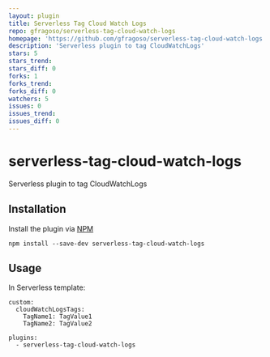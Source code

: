 ```yaml
---
layout: plugin
title: Serverless Tag Cloud Watch Logs
repo: gfragoso/serverless-tag-cloud-watch-logs
homepage: 'https://github.com/gfragoso/serverless-tag-cloud-watch-logs'
description: 'Serverless plugin to tag CloudWatchLogs'
stars: 5
stars_trend: 
stars_diff: 0
forks: 1
forks_trend: 
forks_diff: 0
watchers: 5
issues: 0
issues_trend: 
issues_diff: 0
---
```



# serverless-tag-cloud-watch-logs
Serverless plugin to tag CloudWatchLogs

## Installation

Install the plugin via <a href="https://docs.npmjs.com/cli/install">NPM</a>

```
npm install --save-dev serverless-tag-cloud-watch-logs
```

## Usage

In Serverless template:

```
custom:
  cloudWatchLogsTags:
    TagName1: TagValue1
    TagName2: TagValue2

plugins: 
  - serverless-tag-cloud-watch-logs

```
